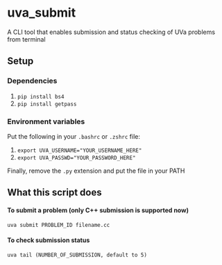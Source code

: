 # uva_submit
A CLI tool that enables submission and status checking of UVa problems from terminal

## Setup
### Dependencies
1. `pip install bs4`
2. `pip install getpass`

### Environment variables
Put the following in your `.bashrc` or `.zshrc` file:
1. `export UVA_USERNAME="YOUR_USERNAME_HERE"`
2. `export UVA_PASSWD="YOUR_PASSWORD_HERE"`

Finally, remove the `.py` extension and put the file in your PATH

## What this script does
#### To submit a problem (only C++ submission is supported now)
```
uva submit PROBLEM_ID filename.cc
```
#### To check submission status
```
uva tail (NUMBER_OF_SUBMISSION, default to 5)
```
